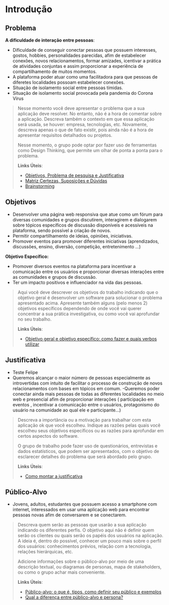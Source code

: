 # Introdução

## Problema

**A dificuldade de interação entre pessoas**:

- Dificuldade de conseguir conectar pessoas que possuem interesses, gostos, hobbies, personalidades parecidas, afim de estabelecer conexões, novos relacionamentos, formar amizades, icentivar a prática de atividades conjuntas e assim proporcionar a experiência de compartilhamento de muitos momentos.
- A plataforma poder atuar como uma facilitadora para que pessoas de diferetes localidades possoam estabelecer conexões.
- Situação de isolamento social entre pessoas tímidas.
- Situação de isolamento social provocada pela pandemia do Corona Vírus

> Nesse momento você deve apresentar o problema que a sua aplicação deve
> resolver. No entanto, não é a hora de comentar sobre a aplicação.
> Descreva também o contexto em que essa aplicação será usada, se
> houver: empresa, tecnologias, etc. Novamente, descreva apenas o que de
> fato existir, pois ainda não é a hora de apresentar requisitos
> detalhados ou projetos.
>
> Nesse momento, o grupo pode optar por fazer uso
> de ferramentas como Design Thinking, que permite um olhar de ponta a
> ponta para o problema.
>
> **Links Úteis**:
> - [Objetivos, Problema de pesquisa e Justificativa](https://medium.com/@versioparole/objetivos-problema-de-pesquisa-e-justificativa-c98c8233b9c3)
> - [Matriz Certezas, Suposições e Dúvidas](https://medium.com/educa%C3%A7%C3%A3o-fora-da-caixa/matriz-certezas-suposi%C3%A7%C3%B5es-e-d%C3%BAvidas-fa2263633655)
> - [Brainstorming](https://www.euax.com.br/2018/09/brainstorming/)

## Objetivos

- Desenvolver uma página web responsiva que atue como um fórum para diversas comunidades e grupos discutirem, interagirem e dialogarem sobre tópicos específicos de discussão disponíveis e acessíveis na plataforma, sendo possível a criação de novos.
- Permitir compartilhamento de ideias, opiniões, iniciativas.
- Promover eventos para promover diferentes iniciativas (aprendizados, discussões, ensino, diversão, competição, entretenimento ...)

**Objetivo Específico:**

- Promover diversos eventos na plataforma para incentivar a comunicação entre os usuários e proporcionar  diversas interações entre as comunidades e grupos de discussão.
- Ter um impacto positivos e influenciador na vida das pessoas.

> Aqui você deve descrever os objetivos do trabalho indicando que o
> objetivo geral é desenvolver um software para solucionar o problema
> apresentado acima. Apresente também alguns (pelo menos 2) objetivos
> específicos dependendo de onde você vai querer concentrar a sua
> prática investigativa, ou como você vai aprofundar no seu trabalho.
> 
> **Links Úteis**:
> - [Objetivo geral e objetivo específico: como fazer e quais verbos utilizar](https://blog.mettzer.com/diferenca-entre-objetivo-geral-e-objetivo-especifico/)

## Justificativa

- Teste Felipe
- Queremos alcançar o maior número de pessoas especialmente as introvertidas com intuito de facilitar o processo de construção de novos relacionamentos com bases em tópicos em comum.
-Queremos poder conectar ainda mais  pessoas de todas as diferentes localidades no meio web e presencial afim de proporcionar interações ( participação em eventos , incentivar a comunicação entre o usuários, protagonismo do usuário na comunidade ao qual ele e participante...)

> Descreva a importância ou a motivação para trabalhar com esta aplicação ok
> que você escolheu. Indique as razões pelas quais você escolheu seus
> objetivos específicos ou as razões para aprofundar em certos aspectos
> do software.
> 
> O grupo de trabalho pode fazer uso de questionários, entrevistas e
> dados estatísticos, que podem ser apresentados, com o objetivo de
> esclarecer detalhes do problema que será abordado pelo grupo.
>
> **Links Úteis**:
> - [Como montar a justificativa](https://guiadamonografia.com.br/como-montar-justificativa-do-tcc/)

## Público-Alvo

- Jovens, adultos, estudantes que possuem acesso a smartphone com internet, interessados em usar uma aplicação web para encontrar pessoas novas afim de conversarem e se conectarem.

> Descreva quem serão as pessoas que usarão a sua aplicação indicando os
> diferentes perfis. O objetivo aqui não é definir quem serão os
> clientes ou quais serão os papéis dos usuários na aplicação. A ideia
> é, dentro do possível, conhecer um pouco mais sobre o perfil dos
> usuários: conhecimentos prévios, relação com a tecnologia, relações
> hierárquicas, etc.
>
> Adicione informações sobre o público-alvo por meio de uma descrição
> textual, ou diagramas de personas, mapa de stakeholders, ou como o
> grupo achar mais conveniente.
> 
> **Links Úteis**:
> - [Público-alvo: o que é, tipos, como definir seu público e exemplos](https://klickpages.com.br/blog/publico-alvo-o-que-e/)
> - [Qual a diferença entre público-alvo e persona?](https://rockcontent.com/blog/diferenca-publico-alvo-e-persona/)
 

